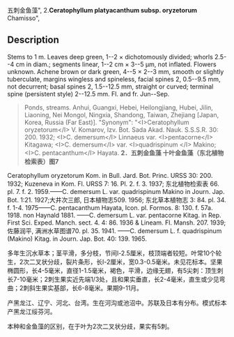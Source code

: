 五刺金鱼藻",
2.**Ceratophyllum platyacanthum subsp. oryzetorum** Chamisso",

## Description
Stems to 1 m. Leaves deep green, 1--2 × dichotomously divided; whorls 2.5--4 cm in diam.; segments linear, 1--2 cm × 3--5 µm, not inflated. Flowers unknown. Achene brown or dark green, 4--5 × 2--3 mm, smooth or slightly tuberculate, margins wingless and spineless, facial spines 2, 0.5--9.5 mm, not decurrent; basal spines 2, 1.5--12.5 mm, straight or curved; terminal spine (persistent style) 2--12.5 mm. Fl. and fr. Jun--Sep.

> Ponds, streams. Anhui, Guangxi, Hebei, Heilongjiang, Hubei, Jilin, Liaoning, Nei Mongol, Ningxia, Shandong, Taiwan, Zhejiang [Japan, Korea, Russia (Far East)].
  "Synonym": "&lt;I&gt;Ceratophyllum oryzetorum&lt;/I&gt; V. Komarov, Izv. Bot. Sada Akad. Nauk. S.S.S.R. 30: 200. 1932; &lt;I&gt;C. demersum&lt;/I&gt; Linnaeus var. &lt;I&gt;pentacorne&lt;/I&gt; Kitagawa; &lt;I&gt;C. demersum&lt;/I&gt; var. &lt;I&gt;quadrispinum &lt;/I&gt; Makino; &lt;I&gt;C. pentacanthum&lt;/I&gt; Hayata.
**2．五刺金鱼藻 十叶金鱼藻（东北植物检索表）图7**

Ceratophyllum oryzetorum Kom. in Bull. Jard. Bot. Princ. URSS 30: 200. 1932; Kuzeneva in Kom. Fl. URSS 7: 16. Pl. 2. f. 3. 1937; 东北植物检索表 66. pl. 7. f. 2. 1959.——C. demersum L. var. quadrispinum Makino in Journ. Jap. Bot. 1:21. 1927;大井次三郎, 日本植物志509. 1956; 东北草本植物志 3: 84. pl. 34. f. 1-4. 1975——C. pentacanthum Hayata, Icon. pl. Formos. 8: 130. f. 57a. 1918. non Haynald 1881. ——C. demersum L. var. pentacorne Kitag. in Rep. First Sci. Exped. Manch. sect. 4. 4: 86. 1936 & Lineam. Fl. Mansh. 207. 1939; 佐藤润平, 满洲水草图谱70. pl. 35. 1941. ——C. demersum L. f. quadrispinum (Makino) Kitag. in Journ. Jap. Bot. 40: 139. 1965.

多年生沉水草本；茎平滑，多分枝，节间l-2.5厘米，枝顶端者较短。叶常10个轮生，2次二叉状分歧，裂片条形，长l-2厘米，宽0.3-0.5毫米。未见花标本。坚果椭圆形，长4-5毫米，直径1-1.5毫米，褐色，平滑，边缘无翅，有5尖刺：顶生刺长7-10毫米；2刺生果实近先端1/3处，且和果实垂直，长2-4毫米，直生或少见弯曲；2刺斜生果实基部，长6-8毫米。果期9-11月。

产黑龙江、辽宁、河北、台湾。生在河沟或池沼中。苏联及日本有分布。模式标本产黑龙江绥芬河。

本种和金鱼藻的区别，在于叶为2次二叉状分歧，果实有5刺。
